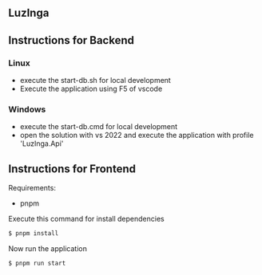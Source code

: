## LuzInga

## Instructions for Backend

### Linux
- execute the start-db.sh for local development
- Execute the application using F5 of vscode

### Windows

- execute the start-db.cmd for local development
- open the solution with vs 2022 and execute the application with profile 'LuzInga.Api'


## Instructions for Frontend

Requirements:

- pnpm

Execute this command for install dependencies
```bash
$ pnpm install
```


Now run the application

```bash
$ pnpm run start
```


